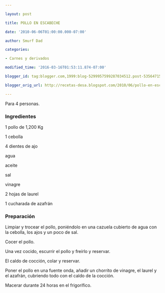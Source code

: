 ```yaml
---

layout: post

title: POLLO EN ESCABECHE

date: '2010-06-06T01:00:00.000-07:00'

author: Smurf Dad

categories:

- Carnes y derivados

modified_time: '2016-03-16T01:53:11.874-07:00'

blogger_id: tag:blogger.com,1999:blog-5299957599287034512.post-5356471565130548603

blogger_orig_url: http://recetas-desa.blogspot.com/2010/06/pollo-en-escabeche.html

---
```


Para 4 personas.

<h3>Ingredientes</h3>

1 pollo de 1,200 Kg

1 cebolla

4 dientes de ajo

agua

aceite

sal

vinagre

2 hojas de laurel

1 cucharada de azafrán

<h3>Preparación</h3>

Limpiar y trocear el pollo, poniéndolo en una cazuela cubierto de agua con la cebolla, los ajos y un poco de sal.

Cocer el pollo.

Una vez cocido, escurrir el pollo y freírlo y reservar.

El caldo de cocción, colar y reservar.

Poner el pollo en una fuente onda, a&ntilde;adir un chorrito de vinagre, el laurel y el azafrán, cubriendo todo con el caldo de la cocción.

Macerar durante 24 horas en el frigorífico.

